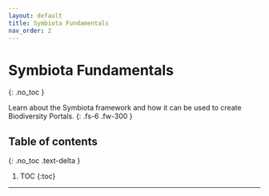 ```yaml
---
layout: default
title: Symbiota Fundamentals
nav_order: 2
---
```


# Symbiota Fundamentals
{: .no_toc }


Learn about the Symbiota framework and how it can be used to create Biodiversity Portals.
{: .fs-6 .fw-300 }

## Table of contents
{: .no_toc .text-delta }

1. TOC
{:toc}

---